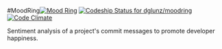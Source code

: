 #MoodRing[![Mood Ring](http://moodring.black/repos/17/badge.svg)](http://moodring.black) 
[![Codeship Status for dglunz/moodring](https://codeship.com/projects/0011bf30-7b52-0132-f2d5-7eecb8d10d08/status?branch=master)](https://codeship.com/projects/56249)
[![Code Climate](https://codeclimate.com/github/dglunz/moodring/badges/gpa.svg)](https://codeclimate.com/github/dglunz/moodring)

Sentiment analysis of a project's commit messages to promote developer
happiness.
